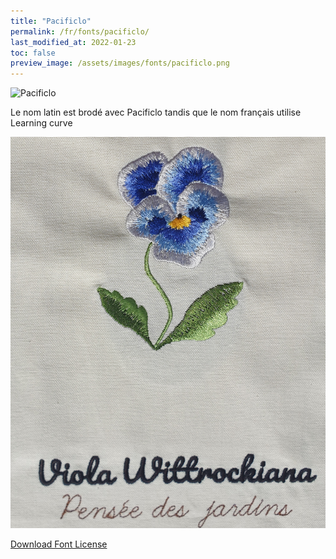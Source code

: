 ```yaml
---
title: "Pacificlo"
permalink: /fr/fonts/pacificlo/
last_modified_at: 2022-01-23
toc: false
preview_image: /assets/images/fonts/pacificlo.png
---
```

![Pacificlo](/assets/images/fonts/pacificlo.png)

Le nom latin est brodé avec Pacificlo tandis que le nom français utilise  Learning curve

![Pacificlo2](/assets/images/fonts/pacificlolearning.jpg)


[Download Font License](https://github.com/inkstitch/inkstitch/tree/main/fonts/pacificlo/LICENSE)
